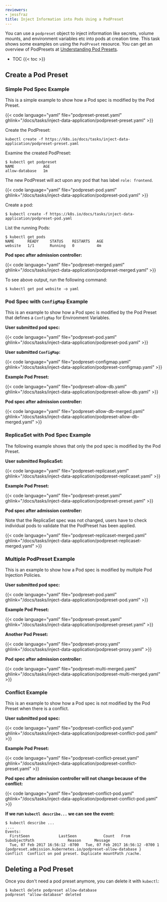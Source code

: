 ```yaml
---
reviewers:
- jessfraz
title: Inject Information into Pods Using a PodPreset
---
```


You can use a `podpreset` object to inject information like secrets, volume
mounts, and environment variables etc into pods at creation time.
This task shows some examples on using the `PodPreset` resource.
You can get an overview of PodPresets at
[Understanding Pod Presets](/docs/concepts/workloads/pods/podpreset/).

* TOC
{{< toc >}}

## Create a Pod Preset

### Simple Pod Spec Example

This is a simple example to show how a Pod spec is modified by the Pod
Preset.

{{< code language="yaml" file="podpreset-preset.yaml" ghlink="/docs/tasks/inject-data-application/podpreset-preset.yaml" >}}

Create the PodPreset:

```shell
kubectl create -f https://k8s.io/docs/tasks/inject-data-application/podpreset-preset.yaml
```

Examine the created PodPreset:

```shell
$ kubectl get podpreset
NAME             AGE
allow-database   1m
```

The new PodPreset will act upon any pod that has label `role: frontend`.

{{< code language="yaml" file="podpreset-pod.yaml" ghlink="/docs/tasks/inject-data-application/podpreset-pod.yaml" >}}

Create a pod:

```shell
$ kubectl create -f https://k8s.io/docs/tasks/inject-data-application/podpreset-pod.yaml
```

List the running Pods:

```shell
$ kubectl get pods
NAME      READY     STATUS    RESTARTS   AGE
website   1/1       Running   0          4m
```

**Pod spec after admission controller:**

{{< code language="yaml" file="podpreset-merged.yaml" ghlink="/docs/tasks/inject-data-application/podpreset-merged.yaml" >}}

To see above output, run the following command:

```shell
$ kubectl get pod website -o yaml
```

### Pod Spec with `ConfigMap` Example

This is an example to show how a Pod spec is modified by the Pod Preset
that defines a `ConfigMap` for Environment Variables.

**User submitted pod spec:**

{{< code language="yaml" file="podpreset-pod.yaml" ghlink="/docs/tasks/inject-data-application/podpreset-pod.yaml" >}}

**User submitted `ConfigMap`:**

{{< code language="yaml" file="podpreset-configmap.yaml" ghlink="/docs/tasks/inject-data-application/podpreset-configmap.yaml" >}}

**Example Pod Preset:**

{{< code language="yaml" file="podpreset-allow-db.yaml" ghlink="/docs/tasks/inject-data-application/podpreset-allow-db.yaml" >}}

**Pod spec after admission controller:**

{{< code language="yaml" file="podpreset-allow-db-merged.yaml" ghlink="/docs/tasks/inject-data-application/podpreset-allow-db-merged.yaml" >}}

### ReplicaSet with Pod Spec Example

The following example shows that only the pod spec is modified by the Pod
Preset.

**User submitted ReplicaSet:**

{{< code language="yaml" file="podpreset-replicaset.yaml" ghlink="/docs/tasks/inject-data-application/podpreset-replicaset.yaml" >}}

**Example Pod Preset:**

{{< code language="yaml" file="podpreset-preset.yaml" ghlink="/docs/tasks/inject-data-application/podpreset-preset.yaml" >}}

**Pod spec after admission controller:**

Note that the ReplicaSet spec was not changed, users have to check individual pods
to validate that the PodPreset has been applied.

{{< code language="yaml" file="podpreset-replicaset-merged.yaml" ghlink="/docs/tasks/inject-data-application/podpreset-replicaset-merged.yaml" >}}

### Multiple PodPreset Example

This is an example to show how a Pod spec is modified by multiple Pod
Injection Policies.

**User submitted pod spec:**

{{< code language="yaml" file="podpreset-pod.yaml" ghlink="/docs/tasks/inject-data-application/podpreset-pod.yaml" >}}

**Example Pod Preset:**

{{< code language="yaml" file="podpreset-preset.yaml" ghlink="/docs/tasks/inject-data-application/podpreset-preset.yaml" >}}

**Another Pod Preset:**

{{< code language="yaml" file="podpreset-proxy.yaml" ghlink="/docs/tasks/inject-data-application/podpreset-proxy.yaml" >}}

**Pod spec after admission controller:**

{{< code language="yaml" file="podpreset-multi-merged.yaml" ghlink="/docs/tasks/inject-data-application/podpreset-multi-merged.yaml" >}}

### Conflict Example

This is an example to show how a Pod spec is not modified by the Pod Preset
when there is a conflict.

**User submitted pod spec:**

{{< code language="yaml" file="podpreset-conflict-pod.yaml" ghlink="/docs/tasks/inject-data-application/podpreset-conflict-pod.yaml" >}}

**Example Pod Preset:**

{{< code language="yaml" file="podpreset-conflict-preset.yaml" ghlink="/docs/tasks/inject-data-application/podpreset-conflict-preset.yaml" >}}

**Pod spec after admission controller will not change because of the conflict:**

{{< code language="yaml" file="podpreset-conflict-pod.yaml" ghlink="/docs/tasks/inject-data-application/podpreset-conflict-pod.yaml" >}}

**If we run `kubectl describe...` we can see the event:**

```shell
$ kubectl describe ...
....
Events:
  FirstSeen             LastSeen            Count   From                    SubobjectPath               Reason      Message
  Tue, 07 Feb 2017 16:56:12 -0700   Tue, 07 Feb 2017 16:56:12 -0700 1   {podpreset.admission.kubernetes.io/podpreset-allow-database }    conflict  Conflict on pod preset. Duplicate mountPath /cache.
```

## Deleting a Pod Preset

Once you don't need a pod preset anymore, you can delete it with `kubectl`:

```shell
$ kubectl delete podpreset allow-database
podpreset "allow-database" deleted
```


